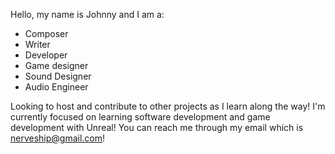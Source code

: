Hello, my name is Johnny and I am a:
  - Composer
  - Writer
  - Developer
  - Game designer
  - Sound Designer
  - Audio Engineer

Looking to host and contribute to other projects as I learn along the way! 
I'm currently focused on learning software development and game development with Unreal!
You can reach me through my email which is nerveship@gmail.com!
